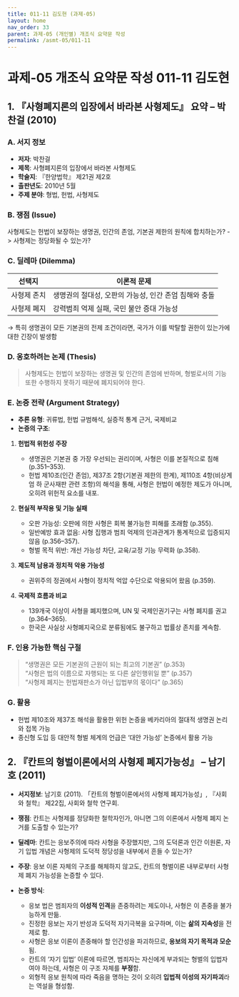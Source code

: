 ```yaml
---
title: 011-11 김도현 (과제-05)
layout: home
nav_order: 33
parent: 과제-05 (개인별) 개조식 요약문 작성
permalink: /asmt-05/011-11
---
```


# 과제-05 개조식 요약문 작성 011-11 김도현 

## 1. 『사형폐지론의 입장에서 바라본 사형제도』 요약 – 박찬걸 (2010)

### A. 서지 정보  
- **저자**: 박찬걸  
- **제목**: 사형폐지론의 입장에서 바라본 사형제도  
- **학술지**: 『한양법학』 제21권 제2호  
- **출판년도**: 2010년 5월  
- **주제 분야**: 형법, 헌법, 사형제도

### B. 쟁점 (Issue)  
사형제도는 헌법이 보장하는 생명권, 인간의 존엄, 기본권 제한의 원칙에 합치하는가? 
-> 사형제는 정당화될 수 있는가?

### C. 딜레마 (Dilemma)  
| 선택지 | 이론적 문제 |
|--------|-------------|
| 사형제 존치 | 생명권의 절대성, 오판의 가능성, 인간 존엄 침해와 충돌 |
| 사형제 폐지 | 강력범죄 억제 실패, 국민 불안 증대 가능성 |

→ 특히 생명권이 모든 기본권의 전제 조건이라면, 국가가 이를 박탈할 권한이 있는가에 대한 긴장이 발생함

### D. 옹호하려는 논제 (Thesis)  
> 사형제도는 헌법이 보장하는 생명권 및 인간의 존엄에 반하며, 형벌로서의 기능 또한 수행하지 못하기 때문에 폐지되어야 한다.

### E. 논증 전략 (Argument Strategy)  
- **추론 유형**: 귀류법, 헌법 규범해석, 실증적 통계 근거, 국제비교  
- **논증의 구조**:

1. **헌법적 위헌성 주장**  
   - 생명권은 기본권 중 가장 우선되는 권리이며, 사형은 이를 본질적으로 침해 (p.351–353).  
   - 헌법 제10조(인간 존엄), 제37조 2항(기본권 제한의 한계), 제110조 4항(비상계엄 하 군사재판 관련 조항)의 해석을 통해, 사형은 헌법이 예정한 제도가 아니며, 오히려 위헌적 요소를 내포.

2. **현실적 부작용 및 기능 실패**  
   - 오판 가능성: 오판에 의한 사형은 회복 불가능한 피해를 초래함 (p.355).  
   - 일반예방 효과 없음: 사형 집행과 범죄 억제의 인과관계가 통계적으로 입증되지 않음 (p.356–357).  
   - 형벌 목적 위반: 개선 가능성 차단, 교육/교정 기능 무력화 (p.358).

3. **제도적 남용과 정치적 악용 가능성**  
   - 권위주의 정권에서 사형이 정치적 억압 수단으로 악용되어 왔음 (p.359).

4. **국제적 흐름과 비교**  
   - 139개국 이상이 사형을 폐지했으며, UN 및 국제인권기구는 사형 폐지를 권고 (p.364–365).  
   - 한국은 사실상 사형폐지국으로 분류됨에도 불구하고 법률상 존치를 계속함.

### F. 인용 가능한 핵심 구절  
> “생명권은 모든 기본권의 근원이 되는 최고의 기본권” (p.353)  
> “사형은 법의 이름으로 자행되는 또 다른 살인행위일 뿐” (p.357)  
> “사형제 폐지는 헌법재판소가 아닌 입법부의 몫이다” (p.365)

### G. 활용  
- 헌법 제10조와 제37조 해석을 활용한 위헌 논증을 베카리아의 절대적 생명권 논리와 접목 가능
- 종신형 도입 등 대안적 형벌 체계의 언급은 ‘대안 가능성’ 논증에서 활용 가능


## 2. 『칸트의 형벌이론에서의 사형제 폐지가능성』 – 남기호 (2011)

- **서지정보**: 남기호 (2011). 「칸트의 형벌이론에서의 사형제 폐지가능성」, 『사회와 철학』 제22집, 사회와 철학 연구회.

- **쟁점**: 칸트는 사형제를 정당화한 철학자인가, 아니면 그의 이론에서 사형제 폐지 논거를 도출할 수 있는가?  
- **딜레마**: 칸트는 응보주의에 따라 사형을 주장했지만, 그의 도덕론과 인간 이원론, 자기 입법 개념은 사형제의 도덕적 정당성을 내부에서 흔들 수 있는가?  
- **주장**: 응보 이론 자체의 구조를 해체하지 않고도, 칸트의 형벌이론 내부로부터 사형제 폐지 가능성을 논증할 수 있다.  
- **논증 방식**:
  - 응보 법은 범죄자의 **이성적 인격**을 존중하려는 제도이나, 사형은 이 존중을 불가능하게 만듦.
  - 진정한 응보는 자기 반성과 도덕적 자기극복을 요구하며, 이는 **삶의 지속성**을 전제로 함.
  - 사형은 응보 이론이 존중해야 할 인간성을 파괴하므로, **응보의 자기 목적과 모순**됨.
  - 칸트의 ‘자기 입법’ 이론에 따르면, 범죄자는 자신에게 부과되는 형벌의 입법자여야 하는데, 사형은 이 구조 자체를 **부정**함.
  - 외형적 응보 원칙에 따라 죽음을 명하는 것이 오히려 **입법적 이성의 자기파괴**라는 역설을 형성함.
